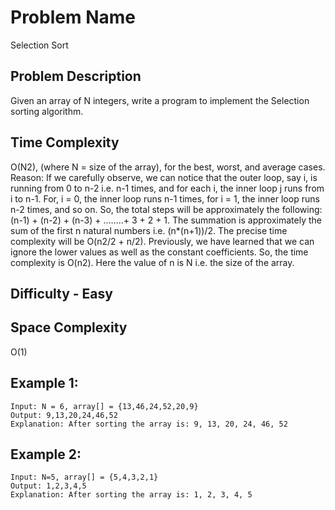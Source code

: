 # Problem Name 
Selection Sort

## Problem Description

Given an array of N integers, write a program to implement the Selection sorting algorithm.

## Time Complexity
O(N2), (where N = size of the array), for the best, worst, and average cases.
Reason: If we carefully observe, we can notice that the outer loop, say i, is running from 0 to n-2 i.e. n-1 times, and for each i, the inner loop j runs from i to n-1. For, i = 0, the inner loop runs n-1 times, for i = 1, the inner loop runs n-2 times, and so on. So, the total steps will be approximately the following: (n-1) + (n-2) + (n-3) + ……..+ 3 + 2 + 1. The summation is approximately the sum of the first n natural numbers i.e. (n*(n+1))/2. The precise time complexity will be O(n2/2 + n/2). Previously, we have learned that we can ignore the lower values as well as the constant coefficients. So, the time complexity is O(n2). Here the value of n is N i.e. the size of the array.

## Difficulty - Easy

## Space Complexity
O(1)

## Example 1:
```
Input: N = 6, array[] = {13,46,24,52,20,9}
Output: 9,13,20,24,46,52
Explanation: After sorting the array is: 9, 13, 20, 24, 46, 52
```

## Example 2:
```
Input: N=5, array[] = {5,4,3,2,1}
Output: 1,2,3,4,5
Explanation: After sorting the array is: 1, 2, 3, 4, 5
```